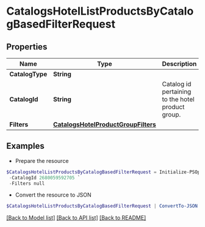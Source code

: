 # CatalogsHotelListProductsByCatalogBasedFilterRequest
## Properties

Name | Type | Description | Notes
------------ | ------------- | ------------- | -------------
**CatalogType** | **String** |  | 
**CatalogId** | **String** | Catalog id pertaining to the hotel product group. | 
**Filters** | [**CatalogsHotelProductGroupFilters**](CatalogsHotelProductGroupFilters.md) |  | 

## Examples

- Prepare the resource
```powershell
$CatalogsHotelListProductsByCatalogBasedFilterRequest = Initialize-PSOpenAPIToolsCatalogsHotelListProductsByCatalogBasedFilterRequest  -CatalogType null `
 -CatalogId 2680059592705 `
 -Filters null
```

- Convert the resource to JSON
```powershell
$CatalogsHotelListProductsByCatalogBasedFilterRequest | ConvertTo-JSON
```

[[Back to Model list]](../README.md#documentation-for-models) [[Back to API list]](../README.md#documentation-for-api-endpoints) [[Back to README]](../README.md)

